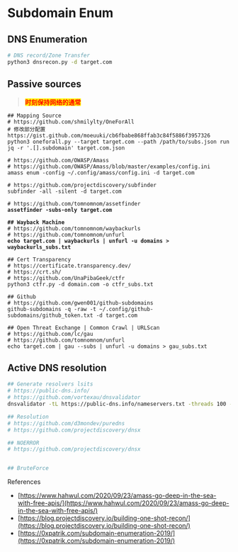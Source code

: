 # Subdomain Enum

## DNS Enumeration

```bash
# DNS record/Zone Transfer
python3 dnsrecon.py -d target.com
```

## Passive sources

> <mark style="color:red;">**时刻保持网络的通常**</mark>

<pre class="language-bash"><code class="lang-bash">## Mapping Source
# https://github.com/shmilylty/OneForAll
# 修改部分配置 https://gist.github.com/moeuuki/cb6fbabe868ffab3c84f5886f3957326
python3 oneforall.py --target target.com --path /path/to/subs.json run
jq -r '.[].subdomain' target.com.json

# https://github.com/OWASP/Amass
# https://github.com/OWASP/Amass/blob/master/examples/config.ini
amass enum -config ~/.config/amass/config.ini -d target.com

# https://github.com/projectdiscovery/subfinder
subfinder -all -silent -d target.com

# https://github.com/tomnomnom/assetfinder
<strong>assetfinder -subs-only target.com
</strong><strong>
</strong><strong>## Wayback Machine
</strong># https://github.com/tomnomnom/waybackurls
# https://github.com/tomnomnom/unfurl
<strong>echo target.com | waybackurls | unfurl -u domains > waybackurls_subs.txt
</strong>
## Cert Transparency
# https://certificate.transparency.dev/
# https://crt.sh/
# https://github.com/UnaPibaGeek/ctfr
python3 ctfr.py -d domain.com -o ctfr_subs.txt

## Github
# https://github.com/gwen001/github-subdomains
github-subdomains -q -raw -t ~/.config/github-subdomains/github_token.txt -d target.com

## Open Threat Exchange | Common Crawl | URLScan
# https://github.com/lc/gau
# https://github.com/tomnomnom/unfurl
echo target.com | gau --subs | unfurl -u domains > gau_subs.txt
</code></pre>

## Active DNS resolution

```bash
## Generate resolvers lsits
# https://public-dns.info/
# https://github.com/vortexau/dnsvalidator
dnsvalidator -tL https://public-dns.info/nameservers.txt -threads 100 -o resolvers.txt

## Resolution
# https://github.com/d3mondev/puredns
# https://github.com/projectdiscovery/dnsx

## NOERROR
# https://github.com/projectdiscovery/dnsx


## BruteForce

```





References

* [https://www.hahwul.com/2020/09/23/amass-go-deep-in-the-sea-with-free-apis/](https://www.hahwul.com/2020/09/23/amass-go-deep-in-the-sea-with-free-apis/)
* [https://blog.projectdiscovery.io/building-one-shot-recon/](https://blog.projectdiscovery.io/building-one-shot-recon/)
* [https://0xpatrik.com/subdomain-enumeration-2019/](https://0xpatrik.com/subdomain-enumeration-2019/)

